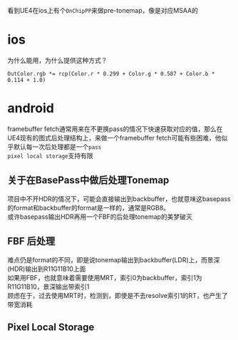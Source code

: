 看到UE4在ios上有个`OnChipPP`来做pre-tonemap，像是对应MSAA的  
# ios
为什么能用，为什么提供这种方式？  
```
OutColor.rgb *= rcp(Color.r * 0.299 + Color.g * 0.587 + Color.b * 0.114 + 1.0)
```
# android
framebuffer fetch通常用来在不更换pass的情况下快速获取对应的值，那么在UE4现有的图式后处理结构上，来做一个framebuffer fetch可能有些困难，他似乎默认每一次后处理都是一个`pass`   
`pixel local storage`支持有限    
## 关于在BasePass中做后处理Tonemap
项目中不开HDR的情况下，可能会直接输出到backbuffer，也就意味这basepass的format和backbuffer的format是一样的，通常是RGB8。  
或许basepass输出HDR再用一个FBF的后处理tonemap的美梦破灭   
## FBF 后处理
难点仍是format的不同，即是说tonemap输出到backbuffer(LDR)上，而景深(HDR)输出到R11G11B10上面  
如果用FBF，也就意味着需要使用MRT，索引0为backbuffer，索引1为R11G11B10，景深输出带索引1  
顾虑在于，过去使用MRT时，检测到，即使是不去resolve索引1的RT，也产生了带宽消耗
## Pixel Local Storage
